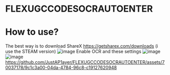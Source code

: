 # FLEXUGCCODESOCRAUTOENTER
# How to use?
The best way is to download ShareX https://getsharex.com/downloads (i use the STEAM version)
![image](https://github.com/JustAP1ayer/FLEXUGCCODESOCRAUTOENTER/assets/70037178/376d6dcd-6fab-4b2e-852a-f97d60591cff)
Enable OCR and these settings
![image](https://github.com/JustAP1ayer/FLEXUGCCODESOCRAUTOENTER/assets/70037178/749fd239-fffd-41b3-b674-154c993c4c99)
![image](https://github.com/JustAP1ayer/FLEXUGCCODESOCRAUTOENTER/assets/70037178/cb7b772e-27d7-4e70-bdf5-c3743c829690)
https://github.com/JustAP1ayer/FLEXUGCCODESOCRAUTOENTER/assets/70037178/9c1c3a00-04da-4784-96c8-c19127620948

